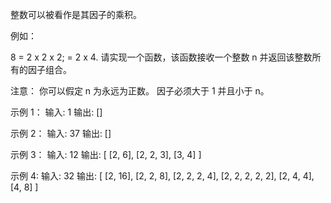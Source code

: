 整数可以被看作是其因子的乘积。

例如：

8 = 2 x 2 x 2;
= 2 x 4.
请实现一个函数，该函数接收一个整数 n 并返回该整数所有的因子组合。

注意：
你可以假定 n 为永远为正数。
因子必须大于 1 并且小于 n。

示例 1：
输入: 1
输出: []

示例 2：
输入: 37
输出: []

示例 3：
输入: 12
输出:
[
[2, 6],
[2, 2, 3],
[3, 4]
]

示例 4:
输入: 32
输出:
[
[2, 16],
[2, 2, 8],
[2, 2, 2, 4],
[2, 2, 2, 2, 2],
[2, 4, 4],
[4, 8]
]